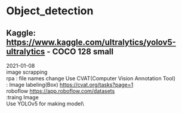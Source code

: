 # Object_detection
## Kaggle: https://www.kaggle.com/ultralytics/yolov5-ultralytics - COCO 128 small
2021-01-08\
image scrapping\
rpa : file names change
Use CVAT(Computer Vision Annotation Tool) \
: Image labeling(Box) https://cvat.org/tasks?page=1 \
roboflow https://app.roboflow.com/datasets \
:traing Image\
Use YOLOv5 for making model\ 
